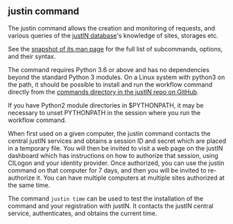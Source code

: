## justin command

The justin command allows the creation and monitoring of requests, and 
various queries of the [justIN database](database.md)'s knowledge of
sites, storages etc.

See the [snapshot of its man page](justin_command.man_page.md) for the 
full list of subcommands, options, and their syntax.

The command requires Python 3.6 or above and has no dependencies beyond the
standard Python 3 modules. On a Linux system with python3 on the path, it
should be possible to install and run the workflow command directly from the
[commands directory in the justIN repo on GitHub](https://github.com/DUNE/dune-justin/tree/main/commands).

If you have Python2 module directories in $PYTHONPATH, it may be necessary
to unset PYTHONPATH in the session where you run the workflow command.

When first used on a given computer, the justin command contacts the central
justIN services and obtains a session ID and secret which are placed
in a temporary file. You will then be invited to visit a web page on the
justIN dashboard which has instructions on how to authorize that session,
using CILogon and your identity provider. Once authorized, you can use the
justin command on that computer for 7 days, and then you will be invited 
to re-authorize it. You can have multiple computers at multiple sites
authorized at the same time. 

The command `justin time` can be used to test the installation of the 
command and your registration with justIN. It contacts the
justIN central service, authenticates, and obtains the current time. 
